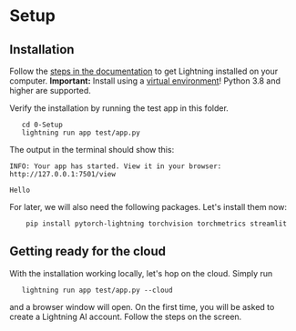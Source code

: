 # Setup


## Installation

Follow the [steps in the documentation](https://lightning.ai/lightning-docs/installation.html) to get Lightning installed on your computer.
**Important:** Install using a [virtual environment](https://lightning.ai/lightning-docs/install_beginner.html)! Python 3.8 and higher are supported.

Verify the installation by running the test app in this folder.
```commandline
   cd 0-Setup
   lightning run app test/app.py
```

The output in the terminal should show this:

```
INFO: Your app has started. View it in your browser: http://127.0.0.1:7501/view

Hello
```

For later, we will also need the following packages. Let's install them now:

```commandline
    pip install pytorch-lightning torchvision torchmetrics streamlit
```


## Getting ready for the cloud

With the installation working locally, let's hop on the cloud. Simply run

```commandline
   lightning run app test/app.py --cloud
```

and a browser window will open. On the first time, you will be asked to create a Lightning AI account. Follow the steps on the screen.
